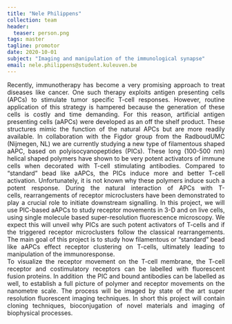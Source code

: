 ```yaml
---
title: "Nele Philippens"
collection: team
header:
  teaser: person.png
tags: master
tagline: promotor
date: 2020-10-01
subject: "Imaging and manipulation of the immunological synapse"
email: nele.philippens@student.kuleuven.be
---
```


<p align= "justify">
Recently, immunotherapy has become a very promising approach to treat diseases like cancer. One such therapy exploits antigen presenting cells (APCs) to stimulate tumor specific T-cell responses. However, routine application of this strategy is hampered because the generation of these cells is costly and time demanding. For this reason, artificial antigen presenting cells (aAPCs) were developed as an off the shelf product. These structures mimic the function of the natural APCs but are more readily available. In collaboration with the Figdor group from the RadboudUMC (Nijmegen, NL) we are currently studying a new type of filamentous shaped aAPC, based on polyisocyanopeptides (PICs). These long (100-500 nm) helical shaped polymers have shown to be very potent activators of immune cells when decorated with T-cell stimulating antibodies. Compared to “standard” bead like aAPCs, the PICs induce more and better T-cell activation. Unfortunately, it is not known why these polymers induce such a potent response. During the natural interaction of APCs with T-cells, rearrangements of receptor microclusters have been demonstrated to play a crucial role to initiate downstream signalling. In this project, we will use PIC-based aAPCs to study receptor movements in 3-D and on live cells, using single molecule based super-resolution fluorescence microscopy. We expect this will unveil why PICs are such potent activators of T-cells and if the triggered receptor microclusters follow the classical rearrangements.
The main goal of this project is to study how filamentous or “standard” bead like aAPCs effect receptor clustering on T-cells, ultimately leading to manipulation of the immunoresponse. <br>
To visualize the receptor movement on the T-cell membrane, the T-cell receptor and costimulatory receptors can be labelled with fluorescent fusion proteins. In addition  the PIC and bound antibodies can be labelled as well, to establish a full picture of polymer and receptor movements on the nanometre scale. The process will be imaged by state of the art super resolution fluorescent imaging techniques. In short this project will contain cloning techniques, bioconjugation of novel materials and imaging of biophysical processes. 
